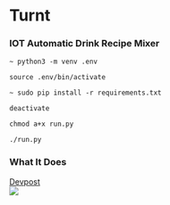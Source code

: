 # Turnt

### IOT Automatic Drink Recipe Mixer

```
~ python3 -m venv .env
```

```
source .env/bin/activate
```

```
~ sudo pip install -r requirements.txt
```

```
deactivate
```

```
chmod a+x run.py
```

```
./run.py
```

### What It Does
[Devpost](https://devpost.com/software/turnt-hm13r8)  
![](https://media.giphy.com/media/3o7WItvuwao8K5D06Q/giphy.gif)  
